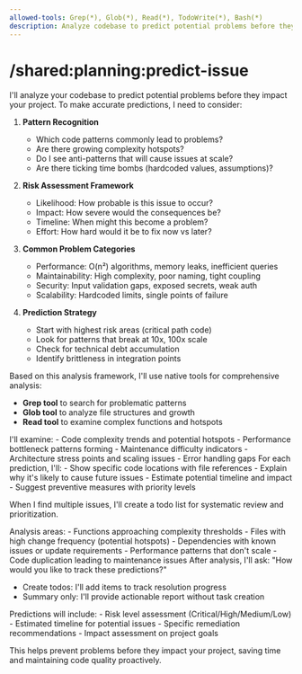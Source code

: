 ```yaml
---
allowed-tools: Grep(*), Glob(*), Read(*), TodoWrite(*), Bash(*)
description: Analyze codebase to predict potential problems before they impact the project
---
```


# /shared:planning:predict-issue

<context>
I'll analyze your codebase to predict potential problems before they impact your project.
</context>

<analysis-framework>
<think>
To make accurate predictions, I need to consider:

1. **Pattern Recognition**
   - Which code patterns commonly lead to problems?
   - Are there growing complexity hotspots?
   - Do I see anti-patterns that will cause issues at scale?
   - Are there ticking time bombs (hardcoded values, assumptions)?

2. **Risk Assessment Framework**
   - Likelihood: How probable is this issue to occur?
   - Impact: How severe would the consequences be?
   - Timeline: When might this become a problem?
   - Effort: How hard would it be to fix now vs later?

3. **Common Problem Categories**
   - Performance: O(n²) algorithms, memory leaks, inefficient queries
   - Maintainability: High complexity, poor naming, tight coupling
   - Security: Input validation gaps, exposed secrets, weak auth
   - Scalability: Hardcoded limits, single points of failure

4. **Prediction Strategy**
   - Start with highest risk areas (critical path code)
   - Look for patterns that break at 10x, 100x scale
   - Check for technical debt accumulation
   - Identify brittleness in integration points
     </think>
     </analysis-framework>

<tools-strategy>
Based on this analysis framework, I'll use native tools for comprehensive analysis:

- **Grep tool** to search for problematic patterns
- **Glob tool** to analyze file structures and growth
- **Read tool** to examine complex functions and hotspots
  </tools-strategy>

<examination-areas>
I'll examine:
- Code complexity trends and potential hotspots
- Performance bottleneck patterns forming
- Maintenance difficulty indicators
- Architecture stress points and scaling issues
- Error handling gaps
</examination-areas>

<deliverables>
For each prediction, I'll:
- Show specific code locations with file references
- Explain why it's likely to cause future issues
- Estimate potential timeline and impact
- Suggest preventive measures with priority levels

When I find multiple issues, I'll create a todo list for systematic review and prioritization.
</deliverables>

<focus-areas>
Analysis areas:
- Functions approaching complexity thresholds
- Files with high change frequency (potential hotspots)
- Dependencies with known issues or update requirements
- Performance patterns that don't scale
- Code duplication leading to maintenance issues
</focus-areas>

<tracking-options>
After analysis, I'll ask: "How would you like to track these predictions?"

- Create todos: I'll add items to track resolution progress
- Summary only: I'll provide actionable report without task creation
  </tracking-options>

<output-format>
Predictions will include:
- Risk level assessment (Critical/High/Medium/Low)
- Estimated timeline for potential issues
- Specific remediation recommendations
- Impact assessment on project goals

This helps prevent problems before they impact your project, saving time and maintaining code quality proactively.
</output-format>
